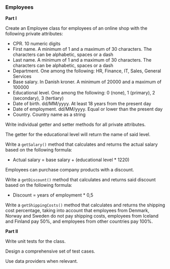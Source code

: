 ### Employees

**Part I**

Create an Employee class for employees of an online shop with the following private attributes:
- CPR. 10 numeric digits
- First name. A minimum of 1 and a maximum of 30 characters. The characters can be alphabetic, spaces or a dash
- Last name. A minimum of 1 and a maximum of 30 characters. The characters can be alphabetic, spaces or a dash
- Department. One among the following: HR, Finance, IT, Sales, General Services
- Base salary. In Danish kroner. A minimum of 20000 and a maximum of 100000
- Educational level. One among the following: 0 (none), 1 (primary), 2 (secondary), 3 (tertiary)
- Date of birth. dd/MM/yyyy. At least 18 years from the present day
- Date of employment. dd/MM/yyyy. Equal or lower than the present day
- Country. Country name as a string

Write individual getter and setter methods for all private attributes.

The getter for the educational level will return the name of said level.

Write a `getSalary()` method that calculates and returns the actual salary based on the following formula:
- Actual salary = base salary + (educational level * 1220)

Employees can purchase company products with a discount.

Write a `getDiscount()` method that calculates and returns said discount based on the following formula:
- Discount = years of employment * 0,5
  
Write a `getShippingCosts()` method that calculates and returns the shipping cost percentage, taking into account that employees from Denmark, Norway and Sweden do not pay shipping costs, employees from Iceland and Finland pay 50%, and employees from other countries pay 100%.

**Part II**

Write unit tests for the class.

Design a comprehensive set of test cases.

Use data providers when relevant.